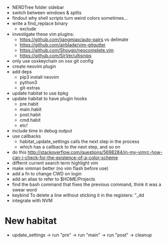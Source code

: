 * NERDTree folder sidebar
* switch between windows & splits
* findout why shell scripts turn weird colors sometimes...
* write a find_replace binary
	* exclude
* investigate these vim plugins:
	* https://github.com/jiangmiao/auto-pairs vs delimate
	* https://github.com/airblade/vim-gitgutter
	* https://github.com/Shougo/neocomplete.vim
	* https://github.com/SirVer/ultisnips
* only use osxkeychain on osx git config
* create neovim plugin
* add deps
	* pip3 install neovim
	* python3
	* git-extras
* update habitat to use bpkg
* update habitat to have plugin hooks
	* pre.habit
	* main.habit
	* post.habit
	* cmd.habit
	* etc!
* include time in debug output
* use callbacks
	* habitat_update_settings calls the next step in the process
	* which has a callback to the next step, and so on
* do this http://stackoverflow.com/questions/5698284/in-my-vimrc-how-can-i-check-for-the-existence-of-a-color-scheme
* differnt current search term highlight vim
* make vimman better (no vim flash before use)
* add a fn to change CWD on login
* add an alias to refer to $HOME/Projects
* find the bash command that fixes the previous command, think it was a swear word
* keybind
	To delete a line without sticking it in the registers:
	"_dd
* integrate with NVM

# New habitat
* update_settings <cb> -> run "pre" <cb> -> run "main" <cb> -> run "post" <cb> -> cleanup <cb>


